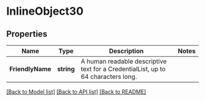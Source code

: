 # InlineObject30

## Properties

Name | Type | Description | Notes
------------ | ------------- | ------------- | -------------
**FriendlyName** | **string** | A human readable descriptive text for a CredentialList, up to 64 characters long. | 

[[Back to Model list]](../README.md#documentation-for-models) [[Back to API list]](../README.md#documentation-for-api-endpoints) [[Back to README]](../README.md)


